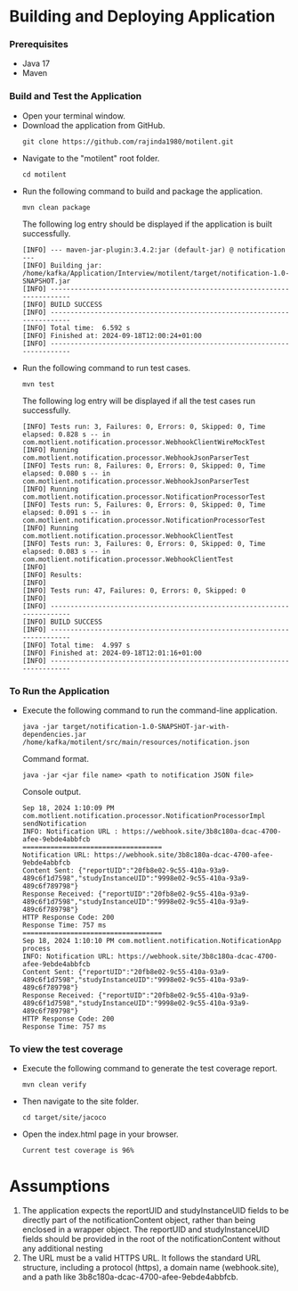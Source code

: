 # Building and Deploying Application

### Prerequisites
- Java 17
- Maven

### Build and Test the Application
- Open your terminal window.
- Download the application from GitHub.
  ```
  git clone https://github.com/rajinda1980/motilent.git
  ```
- Navigate to the "motilent" root folder.
  ```
  cd motilent
  ```
- Run the following command to build and package the application.
  ```
  mvn clean package
  ```
  The following log entry should be displayed if the application is built successfully.
  ```
  [INFO] --- maven-jar-plugin:3.4.2:jar (default-jar) @ notification ---
  [INFO] Building jar: /home/kafka/Application/Interview/motilent/target/notification-1.0-SNAPSHOT.jar
  [INFO] ------------------------------------------------------------------------
  [INFO] BUILD SUCCESS
  [INFO] ------------------------------------------------------------------------
  [INFO] Total time:  6.592 s
  [INFO] Finished at: 2024-09-18T12:00:24+01:00
  [INFO] ------------------------------------------------------------------------
  ```
- Run the following command to run test cases.
  ```
  mvn test
  ```
  The following log entry will be displayed if all the test cases run successfully.
  ```
  [INFO] Tests run: 3, Failures: 0, Errors: 0, Skipped: 0, Time elapsed: 0.828 s -- in com.motlient.notification.processor.WebhookClientWireMockTest
  [INFO] Running com.motlient.notification.processor.WebhookJsonParserTest
  [INFO] Tests run: 8, Failures: 0, Errors: 0, Skipped: 0, Time elapsed: 0.080 s -- in com.motlient.notification.processor.WebhookJsonParserTest
  [INFO] Running com.motlient.notification.processor.NotificationProcessorTest
  [INFO] Tests run: 5, Failures: 0, Errors: 0, Skipped: 0, Time elapsed: 0.091 s -- in com.motlient.notification.processor.NotificationProcessorTest
  [INFO] Running com.motlient.notification.processor.WebhookClientTest
  [INFO] Tests run: 3, Failures: 0, Errors: 0, Skipped: 0, Time elapsed: 0.083 s -- in com.motlient.notification.processor.WebhookClientTest
  [INFO]
  [INFO] Results:
  [INFO]
  [INFO] Tests run: 47, Failures: 0, Errors: 0, Skipped: 0
  [INFO]
  [INFO] ------------------------------------------------------------------------
  [INFO] BUILD SUCCESS
  [INFO] ------------------------------------------------------------------------
  [INFO] Total time:  4.997 s
  [INFO] Finished at: 2024-09-18T12:01:16+01:00
  [INFO] ------------------------------------------------------------------------
  ```

### To Run the Application
- Execute the following command to run the command-line application.
  ```
  java -jar target/notification-1.0-SNAPSHOT-jar-with-dependencies.jar /home/kafka/motilent/src/main/resources/notification.json
  ```

  Command format.
  ```
  java -jar <jar file name> <path to notification JSON file>
  ```

  Console output.
  ```
  Sep 18, 2024 1:10:09 PM com.motlient.notification.processor.NotificationProcessorImpl sendNotification
  INFO: Notification URL : https://webhook.site/3b8c180a-dcac-4700-afee-9ebde4abbfcb
  =================================== 
  Notification URL: https://webhook.site/3b8c180a-dcac-4700-afee-9ebde4abbfcb
  Content Sent: {"reportUID":"20fb8e02-9c55-410a-93a9-489c6f1d7598","studyInstanceUID":"9998e02-9c55-410a-93a9-489c6f789798"}
  Response Received: {"reportUID":"20fb8e02-9c55-410a-93a9-489c6f1d7598","studyInstanceUID":"9998e02-9c55-410a-93a9-489c6f789798"}
  HTTP Response Code: 200
  Response Time: 757 ms
  ===================================
  Sep 18, 2024 1:10:10 PM com.motlient.notification.NotificationApp process
  INFO: Notification URL: https://webhook.site/3b8c180a-dcac-4700-afee-9ebde4abbfcb
  Content Sent: {"reportUID":"20fb8e02-9c55-410a-93a9-489c6f1d7598","studyInstanceUID":"9998e02-9c55-410a-93a9-489c6f789798"}
  Response Received: {"reportUID":"20fb8e02-9c55-410a-93a9-489c6f1d7598","studyInstanceUID":"9998e02-9c55-410a-93a9-489c6f789798"}
  HTTP Response Code: 200
  Response Time: 757 ms
  ```

### To view the test coverage
- Execute the following command to generate the test coverage report.
  ```
  mvn clean verify
  ```
- Then navigate to the site folder.
  ```
  cd target/site/jacoco
  ```
- Open the index.html page in your browser.
  ```
  Current test coverage is 96%
  ```

# Assumptions

1. The application expects the reportUID and studyInstanceUID fields to be directly part of the notificationContent object, rather than being enclosed in a wrapper object. The reportUID and studyInstanceUID fields should be provided in the root of the notificationContent without any additional nesting
2. The URL must be a valid HTTPS URL. It follows the standard URL structure, including a protocol (https), a domain name (webhook.site), and a path like 3b8c180a-dcac-4700-afee-9ebde4abbfcb.